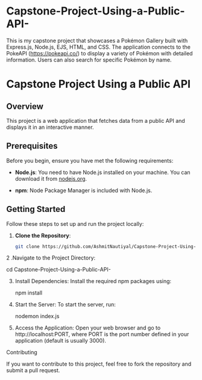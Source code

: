 # Capstone-Project-Using-a-Public-API-
This is my capstone project that showcases a Pokémon Gallery built with Express.js, Node.js, EJS, HTML, and CSS. The application connects to the PokeAPI (https://pokeapi.co/) to display a variety of Pokémon with detailed information. Users can also search for specific Pokémon by name.

# Capstone Project Using a Public API

## Overview

This project is a web application that fetches data from a public API and displays it in an interactive manner. 

## Prerequisites

Before you begin, ensure you have met the following requirements:

- **Node.js**: You need to have Node.js installed on your machine. You can download it from [nodejs.org](https://nodejs.org/).

- **npm**: Node Package Manager is included with Node.js.

## Getting Started

Follow these steps to set up and run the project locally:

1. **Clone the Repository**:
   ```bash
   git clone https://github.com/AshmitNautiyal/Capstone-Project-Using-a-Public-API-.git
   
2 .Navigate to the Project Directory:

   cd Capstone-Project-Using-a-Public-API-

3. Install Dependencies: Install the required npm packages using:

   npm install

4. Start the Server: To start the server, run:

   nodemon index.js

5. Access the Application: Open your web browser and go to http://localhost:PORT, where PORT is the port number defined in your application (default is usually 3000).

Contributing

If you want to contribute to this project, feel free to fork the repository and submit a pull request.


